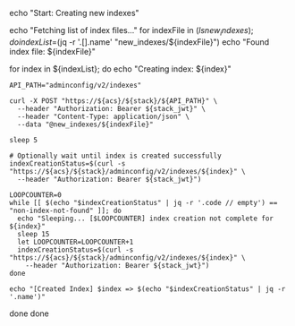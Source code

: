 echo "Start: Creating new indexes"

echo "Fetching list of index files..."
for indexFile in $(ls new_indexes); do
  indexList=$(jq -r '.[].name' "new_indexes/${indexFile}")
  echo "Found index file: ${indexFile}"
  
  for index in ${indexList}; do
    echo "Creating index: ${index}"
    
    API_PATH="adminconfig/v2/indexes"
    
    curl -X POST "https://${acs}/${stack}/${API_PATH}" \
      --header "Authorization: Bearer ${stack_jwt}" \
      --header "Content-Type: application/json" \
      --data "@new_indexes/${indexFile}"
    
    sleep 5
    
    # Optionally wait until index is created successfully
    indexCreationStatus=$(curl -s "https://${acs}/${stack}/adminconfig/v2/indexes/${index}" \
      --header "Authorization: Bearer ${stack_jwt}")
    
    LOOPCOUNTER=0
    while [[ $(echo "$indexCreationStatus" | jq -r '.code // empty') == "non-index-not-found" ]]; do
      echo "Sleeping... [$LOOPCOUNTER] index creation not complete for ${index}"
      sleep 15
      let LOOPCOUNTER=LOOPCOUNTER+1
      indexCreationStatus=$(curl -s "https://${acs}/${stack}/adminconfig/v2/indexes/${index}" \
        --header "Authorization: Bearer ${stack_jwt}")
    done
    
    echo "[Created Index] $index => $(echo "$indexCreationStatus" | jq -r '.name')"
  done
done
